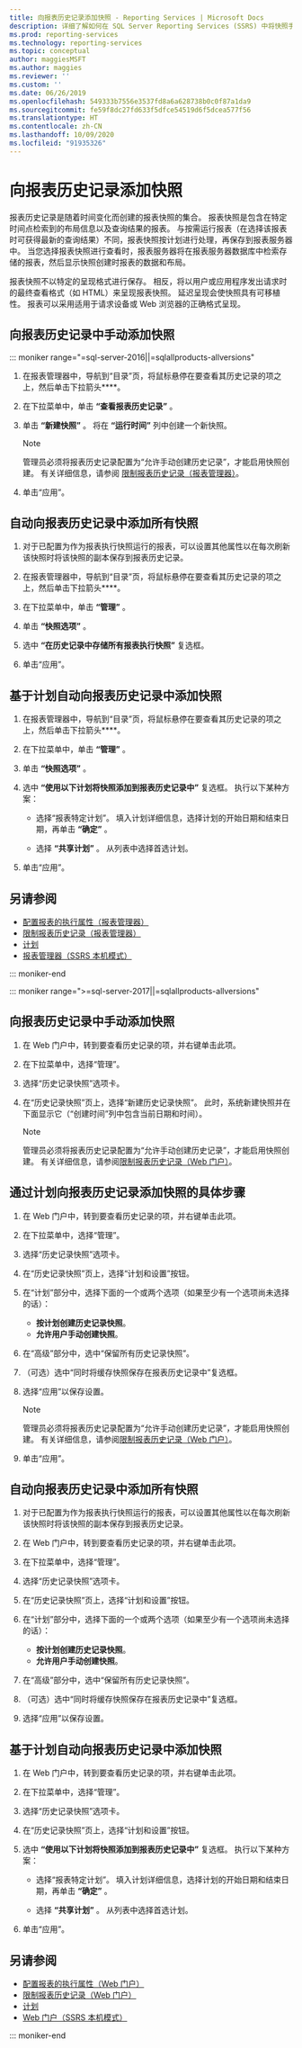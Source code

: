 ```yaml
---
title: 向报表历史记录添加快照 - Reporting Services | Microsoft Docs
description: 详细了解如何在 SQL Server Reporting Services (SSRS) 中将快照手动添加到报表历史记录。
ms.prod: reporting-services
ms.technology: reporting-services
ms.topic: conceptual
author: maggiesMSFT
ms.author: maggies
ms.reviewer: ''
ms.custom: ''
ms.date: 06/26/2019
ms.openlocfilehash: 549333b7556e3537fd8a6a628738b0c0f87a1da9
ms.sourcegitcommit: fe59f8dc27fd633f5dfce54519d6f5dcea577f56
ms.translationtype: HT
ms.contentlocale: zh-CN
ms.lasthandoff: 10/09/2020
ms.locfileid: "91935326"
---
```

# <a name="add-a-snapshot-to-report-history"></a>向报表历史记录添加快照

报表历史记录是随着时间变化而创建的报表快照的集合。 报表快照是包含在特定时间点检索到的布局信息以及查询结果的报表。 与按需运行报表（在选择该报表时可获得最新的查询结果）不同，报表快照按计划进行处理，再保存到报表服务器中。 当您选择报表快照进行查看时，报表服务器将在报表服务器数据库中检索存储的报表，然后显示快照创建时报表的数据和布局。  
  
报表快照不以特定的呈现格式进行保存。 相反，将以用户或应用程序发出请求时的最终查看格式（如 HTML）来呈现报表快照。 延迟呈现会使快照具有可移植性。 报表可以采用适用于请求设备或 Web 浏览器的正确格式呈现。  
  
## <a name="to-manually-add-snapshots-to-report-history"></a>向报表历史记录中手动添加快照
  
::: moniker range="=sql-server-2016||=sqlallproducts-allversions"

1. 在报表管理器中，导航到“目录”页，将鼠标悬停在要查看其历史记录的项之上，然后单击下拉箭头****。
  
2. 在下拉菜单中，单击 **“查看报表历史记录”** 。  
  
3. 单击 **“新建快照”** 。 将在 **“运行时间”** 列中创建一个新快照。  
    > [!NOTE]
    > 管理员必须将报表历史记录配置为“允许手动创建历史记录”，才能启用快照创建。 有关详细信息，请参阅 [限制报表历史记录（报表管理器）](../reports/limit-report-history-report-manager.md)。

4. 单击“应用”。
  
## <a name="to-automatically-add-all-snapshots-to-report-history"></a>自动向报表历史记录中添加所有快照  
  
1. 对于已配置为作为报表执行快照运行的报表，可以设置其他属性以在每次刷新该快照时将该快照的副本保存到报表历史记录。  
  
2. 在报表管理器中，导航到“目录”页，将鼠标悬停在要查看其历史记录的项之上，然后单击下拉箭头****。  
  
3. 在下拉菜单中，单击 **“管理”** 。  
  
4. 单击 **“快照选项”** 。  
  
5. 选中 **“在历史记录中存储所有报表执行快照”** 复选框。  
  
6. 单击“应用”。  
  
## <a name="to-automatically-add-snapshots-to-report-history-based-on-a-schedule"></a>基于计划自动向报表历史记录中添加快照  
  
1. 在报表管理器中，导航到“目录”页，将鼠标悬停在要查看其历史记录的项之上，然后单击下拉箭头****。  
  
2. 在下拉菜单中，单击 **“管理”** 。  
  
3. 单击 **“快照选项”** 。  
  
4. 选中 **“使用以下计划将快照添加到报表历史记录中”** 复选框。 执行以下某种方案：  
  
    - 选择“报表特定计划”。 填入计划详细信息，选择计划的开始日期和结束日期，再单击 **“确定”** 。  

    - 选择 **“共享计划”** 。 从列表中选择首选计划。  

5. 单击“应用”。  
  
## <a name="see-also"></a>另请参阅

- [配置报表的执行属性（报表管理器）](../../reporting-services/reports/configure-execution-properties-for-a-report-report-manager.md)
- [限制报表历史记录（报表管理器）](../../reporting-services/reports/limit-report-history-report-manager.md)
- [计划](../../reporting-services/subscriptions/schedules.md)   
- [报表管理器（SSRS 本机模式）](../web-portal-ssrs-native-mode.md)

::: moniker-end

::: moniker range=">=sql-server-2017||=sqlallproducts-allversions"

## <a name="to-manually-add-snapshots-to-report-history"></a>向报表历史记录中手动添加快照
  
1. 在 Web 门户中，转到要查看历史记录的项，并右键单击此项。  
  
2. 在下拉菜单中，选择“管理”。  
  
3. 选择“历史记录快照”选项卡。  
  
4. 在“历史记录快照”页上，选择“新建历史记录快照”。 此时，系统新建快照并在下面显示它（“创建时间”列中包含当前日期和时间）。  
  
    > [!NOTE]
    > 管理员必须将报表历史记录配置为“允许手动创建历史记录”，才能启用快照创建。 有关详细信息，请参阅[限制报表历史记录（Web 门户）](../../reporting-services/reports/limit-report-history-report-manager.md)。

## <a name="to-add-snapshots-via-a-schedule-to-report-history"></a>通过计划向报表历史记录添加快照的具体步骤

1. 在 Web 门户中，转到要查看历史记录的项，并右键单击此项。  
  
2. 在下拉菜单中，选择“管理”。  
  
3. 选择“历史记录快照”选项卡。  
  
4. 在“历史记录快照”页上，选择“计划和设置”按钮。  
  
5. 在“计划”部分中，选择下面的一个或两个选项（如果至少有一个选项尚未选择的话）：
    - **按计划创建历史记录快照**。  
    - **允许用户手动创建快照**。  
  
6. 在“高级”部分中，选中“保留所有历史记录快照”。  
  
7. （可选）选中“同时将缓存快照保存在报表历史记录中”复选框。  
  
8.  选择“应用”以保存设置。  

    > [!NOTE]  
    > 管理员必须将报表历史记录配置为“允许手动创建历史记录”，才能启用快照创建。 有关详细信息，请参阅[限制报表历史记录（Web 门户）](../../reporting-services/reports/limit-report-history-report-manager.md)。

9.  单击“应用”。

## <a name="to-automatically-add-all-snapshots-to-report-history"></a>自动向报表历史记录中添加所有快照  
  
1. 对于已配置为作为报表执行快照运行的报表，可以设置其他属性以在每次刷新该快照时将该快照的副本保存到报表历史记录。  
  
2. 在 Web 门户中，转到要查看历史记录的项，并右键单击此项。  
  
3. 在下拉菜单中，选择“管理”。  
  
4. 选择“历史记录快照”选项卡。  
  
5. 在“历史记录快照”页上，选择“计划和设置”按钮。  
  
6. 在“计划”部分中，选择下面的一个或两个选项（如果至少有一个选项尚未选择的话）：
    - **按计划创建历史记录快照**。  
    - **允许用户手动创建快照**。  
  
7. 在“高级”部分中，选中“保留所有历史记录快照”。  
  
8. （可选）选中“同时将缓存快照保存在报表历史记录中”复选框。  
  
9. 选择“应用”以保存设置。  
  
## <a name="to-automatically-add-snapshots-to-report-history-based-on-a-schedule"></a>基于计划自动向报表历史记录中添加快照  
  
1. 在 Web 门户中，转到要查看历史记录的项，并右键单击此项。  
  
2. 在下拉菜单中，选择“管理”。  
  
3. 选择“历史记录快照”选项卡。  
  
4. 在“历史记录快照”页上，选择“计划和设置”按钮。  
  
5. 选中 **“使用以下计划将快照添加到报表历史记录中”** 复选框。 执行以下某种方案：  
  
    - 选择“报表特定计划”。 填入计划详细信息，选择计划的开始日期和结束日期，再单击 **“确定”** 。  

    - 选择 **“共享计划”** 。 从列表中选择首选计划。  

5. 单击“应用”。  
  
## <a name="see-also"></a>另请参阅

- [配置报表的执行属性（Web 门户）](../../reporting-services/reports/configure-execution-properties-for-a-report-report-manager.md)
- [限制报表历史记录（Web 门户）](../../reporting-services/reports/limit-report-history-report-manager.md)
- [计划](../../reporting-services/subscriptions/schedules.md)   
- [Web 门户（SSRS 本机模式）](../web-portal-ssrs-native-mode.md)

::: moniker-end